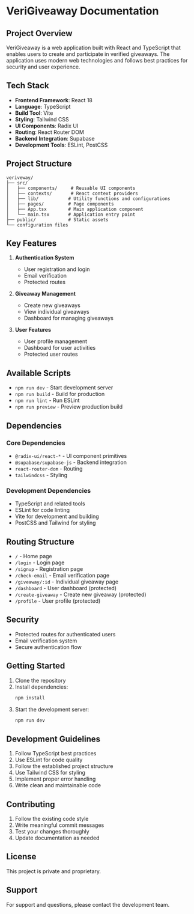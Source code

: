 # VeriGiveaway Documentation

## Project Overview
VeriGiveaway is a web application built with React and TypeScript that enables users to create and participate in verified giveaways. The application uses modern web technologies and follows best practices for security and user experience.

## Tech Stack
- **Frontend Framework**: React 18
- **Language**: TypeScript
- **Build Tool**: Vite
- **Styling**: Tailwind CSS
- **UI Components**: Radix UI
- **Routing**: React Router DOM
- **Backend Integration**: Supabase
- **Development Tools**: ESLint, PostCSS

## Project Structure
```
veriveway/
├── src/
│   ├── components/     # Reusable UI components
│   ├── contexts/       # React context providers
│   ├── lib/           # Utility functions and configurations
│   ├── pages/         # Page components
│   ├── App.tsx        # Main application component
│   └── main.tsx       # Application entry point
├── public/            # Static assets
└── configuration files
```

## Key Features
1. **Authentication System**
   - User registration and login
   - Email verification
   - Protected routes

2. **Giveaway Management**
   - Create new giveaways
   - View individual giveaways
   - Dashboard for managing giveaways

3. **User Features**
   - User profile management
   - Dashboard for user activities
   - Protected user routes

## Available Scripts
- `npm run dev` - Start development server
- `npm run build` - Build for production
- `npm run lint` - Run ESLint
- `npm run preview` - Preview production build

## Dependencies
### Core Dependencies
- `@radix-ui/react-*` - UI component primitives
- `@supabase/supabase-js` - Backend integration
- `react-router-dom` - Routing
- `tailwindcss` - Styling

### Development Dependencies
- TypeScript and related tools
- ESLint for code linting
- Vite for development and building
- PostCSS and Tailwind for styling

## Routing Structure
- `/` - Home page
- `/login` - Login page
- `/signup` - Registration page
- `/check-email` - Email verification page
- `/giveaway/:id` - Individual giveaway page
- `/dashboard` - User dashboard (protected)
- `/create-giveaway` - Create new giveaway (protected)
- `/profile` - User profile (protected)

## Security
- Protected routes for authenticated users
- Email verification system
- Secure authentication flow

## Getting Started
1. Clone the repository
2. Install dependencies:
   ```bash
   npm install
   ```
3. Start the development server:
   ```bash
   npm run dev
   ```

## Development Guidelines
1. Follow TypeScript best practices
2. Use ESLint for code quality
3. Follow the established project structure
4. Use Tailwind CSS for styling
5. Implement proper error handling
6. Write clean and maintainable code

## Contributing
1. Follow the existing code style
2. Write meaningful commit messages
3. Test your changes thoroughly
4. Update documentation as needed

## License
This project is private and proprietary.

## Support
For support and questions, please contact the development team.